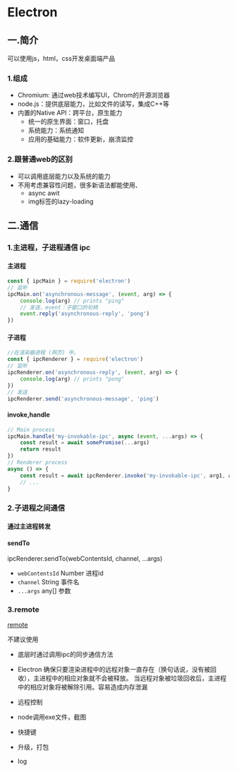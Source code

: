 # Electron
## 一.简介
可以使用js，html，css开发桌面端产品
### 1.组成
- Chromium: 通过web技术编写UI，Chrom的开源浏览器
- node.js：提供底层能力，比如文件的读写，集成C++等
- 内置的Native API：跨平台，原生能力
	- 统一的原生界面：窗口，托盘
	- 系统能力：系统通知
	- 应用的基础能力：软件更新，崩溃监控
	
### 2.跟普通web的区别
- 可以调用底层能力以及系统的能力
- 不用考虑兼容性问题，很多新语法都能使用、
	- async awit
	- img标签的lazy-loading
## 二.通信
### 1.主进程，子进程通信 ipc
#### 主进程
``` js
const { ipcMain } = require('electron')
// 监听
ipcMain.on('asynchronous-message', (event, arg) => {
	console.log(arg) // prints "ping"
	// 发送，event：子窗口的句柄
	event.reply('asynchronous-reply', 'pong')
})
```
#### 子进程
``` js
//在渲染器进程 (网页) 中。
const { ipcRenderer } = require('electron')
// 监听
ipcRenderer.on('asynchronous-reply', (event, arg) => {
	console.log(arg) // prints "pong"
})
// 发送
ipcRenderer.send('asynchronous-message', 'ping')

```

#### invoke,handle
``` js
// Main process
ipcMain.handle('my-invokable-ipc', async (event, ...args) => {
	const result = await somePromise(...args)
	return result
})
// Renderer process
async () => {
	const result = await ipcRenderer.invoke('my-invokable-ipc', arg1, arg2)
	// ...
}
```

### 2.子进程之间通信

####  通过主进程转发
#### sendTo
ipcRenderer.sendTo(webContentsId, channel, ...args)
-   `webContentsId` Number 进程id
-   `channel` String 事件名
-   `...args` any[] 参数



### 3.remote
[remote](https://www.electronjs.org/docs/api/remote#remote)

不建议使用
- 底层时通过调用ipc的同步通信方法
- Electron 确保只要渲染进程中的远程对象一直存在（换句话说，没有被回收），主进程中的相应对象就不会被释放。 当远程对象被垃圾回收后，主进程中的相应对象将被解除引用。容易造成内存泄漏










- 远程控制
- node调用exe文件，截图
- 快捷键
- 升级，打包
- log


